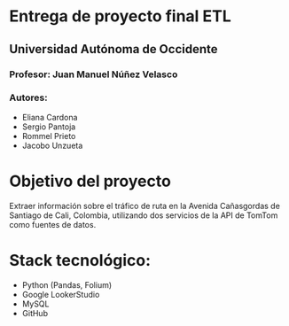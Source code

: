 # Entrega de proyecto final ETL
## Universidad Autónoma de Occidente
### Profesor: Juan Manuel Núñez Velasco
### Autores:
- Eliana Cardona
- Sergio Pantoja
- Rommel Prieto
- Jacobo Unzueta


# Objetivo del proyecto
Extraer información sobre el tráfico de ruta en la Avenida Cañasgordas de Santiago de Cali, Colombia, utilizando dos servicios de la API de TomTom como fuentes de datos.

# Stack tecnológico:
- Python (Pandas, Folium)
- Google LookerStudio
- MySQL
- GitHub
